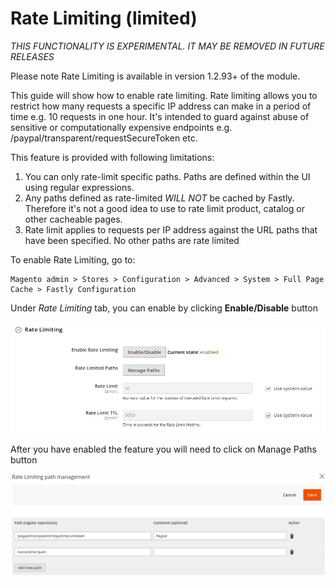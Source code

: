 # Rate Limiting (limited)

*THIS FUNCTIONALITY IS EXPERIMENTAL. IT MAY BE REMOVED IN FUTURE RELEASES*

Please note Rate Limiting is available in version 1.2.93+ of the module. 

This guide will show how to enable rate limiting. Rate limiting allows you to restrict how many requests a specific IP address
can make in a period of time e.g. 10 requests in one hour. It's intended to guard against abuse of sensitive or computationally
expensive endpoints e.g. /paypal/transparent/requestSecureToken etc.

This feature is provided with following limitations:

1. You can only rate-limit specific paths. Paths are defined within the UI using regular expressions. 
2. Any paths defined as rate-limited *WILL NOT* be cached by Fastly. Therefore it's not a good idea to use to rate limit product, catalog 
   or other cacheable pages.
3. Rate limit applies to requests per IP address against the URL paths that have been specified. No other paths are rate limited


To enable Rate Limiting, go to:
```
Magento admin > Stores > Configuration > Advanced > System > Full Page Cache > Fastly Configuration
```
Under *Rate Limiting* tab, you can enable by clicking **Enable/Disable** button

![Rate Limiting Main Screen](../images/guides/rate-limiting/rate-limiting1.png "Rate Limiting Main Screen")

After you have enabled the feature you will need to click on Manage Paths button

![Rate Limiting Manage Paths](../images/guides/rate-limiting/rate-limiting2.png "Rate Limiting Manage Paths")

